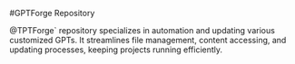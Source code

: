#GPTForge Repository

@TPTForge` repository specializes in automation and updating various customized GPTs. It streamlines file management, content accessing, and updating processes, keeping projects running efficiently.